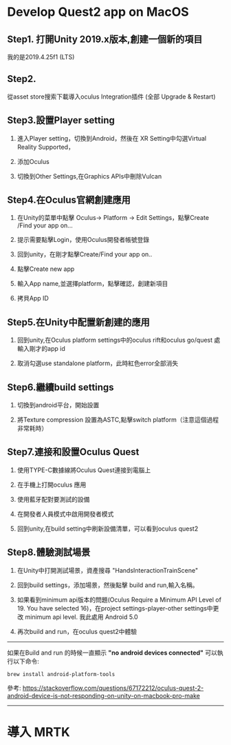 # Develop Quest2 app on MacOS

## Step1. 打開Unity 2019.x版本,創建一個新的項目

我的是2019.4.25f1 (LTS)

## Step2. 
從asset store搜索下載導入oculus Integration插件 (全部 Upgrade & Restart)

## Step3.設置Player setting

1. 進入Player setting，切換到Android，然後在 XR Setting中勾選Virtual Reality Supported，

2. 添加Oculus

3. 切換到Other Settings,在Graphics APIs中刪除Vulcan

## Step4.在Oculus官網創建應用

1. 在Unity的菜單中點擊 Oculus-> Platform -> Edit Settings，點擊Create /Find your app on…

2. 提示需要點擊Login，使用Oculus開發者帳號登錄

3. 回到unity，在剛才點擊Create/Find your app on..

4. 點擊Create new app

5. 輸入App name,並選擇platform，點擊確認，創建新項目

6. 拷貝App ID

## Step5.在Unity中配置新創建的應用

1. 回到unity,在Oculus platform settings中的oculus rift和oculus go/quest 處輸入剛才的app id

2. 取消勾選use standalone platform，此時紅色error全部消失

## Step6.繼續build settings

1. 切換到android平台，開始設置

2. 將Texture compression 設置為ASTC,點擊switch platform（注意這個過程非常耗時）

## Step7.連接和設置Oculus Quest

1. 使用TYPE-C數據線將Oculus Quest連接到電腦上 

2. 在手機上打開oculus 應用

3. 使用藍牙配對要測試的設備

4. 在開發者人員模式中啟用開發者模式

5. 回到unity,在build setting中刷新設備清單，可以看到oculus quest2

## Step8.體驗測試場景

1. 在Unity中打開測試場景，資產搜尋 "HandsInteractionTrainScene"

2. 回到build settings，添加場景，然後點擊 build and run,輸入名稱。

3. 如果看到minimum api版本的問題(Oculus Require a Minimum API Level of 19. You have selected 16)，在project settings-player-other settings中更改 minimum api level. 我此處用 Android 5.0

4. 再次build and run，在oculus quest2中體驗

---

如果在Build and run 的時候一直顯示 **"no android devices connected"**
可以執行以下命令: 
```
brew install android-platform-tools
```

參考: https://stackoverflow.com/questions/67172212/oculus-quest-2-android-device-is-not-responding-on-unity-on-macbook-pro-make

---

# 導入 MRTK

